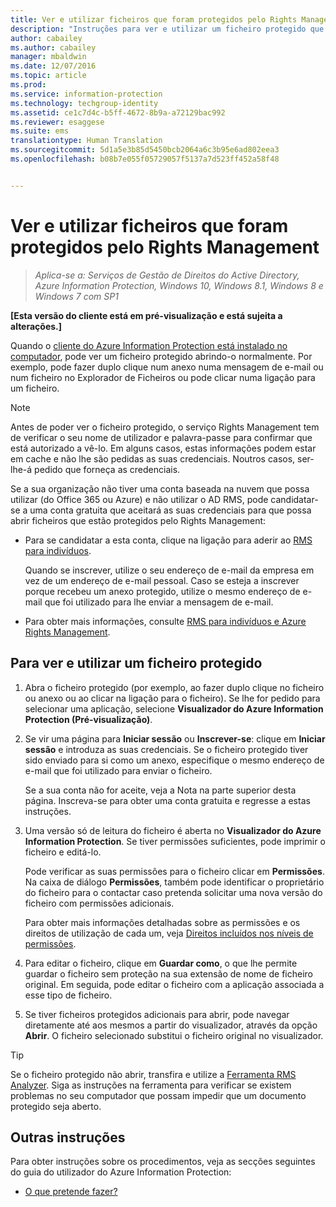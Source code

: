 ```yaml
---
title: Ver e utilizar ficheiros que foram protegidos pelo Rights Management | Azure Information Protection
description: "Instruções para ver e utilizar um ficheiro protegido que requer que tenha o cliente do Azure Information Protection instalado."
author: cabailey
ms.author: cabailey
manager: mbaldwin
ms.date: 12/07/2016
ms.topic: article
ms.prod: 
ms.service: information-protection
ms.technology: techgroup-identity
ms.assetid: ce1c7d4c-b5ff-4672-8b9a-a72129bac992
ms.reviewer: esaggese
ms.suite: ems
translationtype: Human Translation
ms.sourcegitcommit: 5d1a5e3b85d5450bcb2064a6c3b95e6ad802eea3
ms.openlocfilehash: b08b7e055f05729057f5137a7d523ff452a58f48


---
```


# <a name="view-and-use-files-that-have-been-protected-by-rights-management"></a>Ver e utilizar ficheiros que foram protegidos pelo Rights Management

>*Aplica-se a: Serviços de Gestão de Direitos do Active Directory, Azure Information Protection, Windows 10, Windows 8.1, Windows 8 e Windows 7 com SP1*

**[Esta versão do cliente está em pré-visualização e está sujeita a alterações.]**

Quando o [cliente do Azure Information Protection está instalado no computador](install-client-app.md), pode ver um ficheiro protegido abrindo-o normalmente. Por exemplo, pode fazer duplo clique num anexo numa mensagem de e-mail ou num ficheiro no Explorador de Ficheiros ou pode clicar numa ligação para um ficheiro.

> [!NOTE]
> Antes de poder ver o ficheiro protegido, o serviço Rights Management tem de verificar o seu nome de utilizador e palavra-passe para confirmar que está autorizado a vê-lo. Em alguns casos, estas informações podem estar em cache e não lhe são pedidas as suas credenciais. Noutros casos, ser-lhe-á pedido que forneça as credenciais.
>
> Se a sua organização não tiver uma conta baseada na nuvem que possa utilizar (do Office 365 ou Azure) e não utilizar o AD RMS, pode candidatar-se a uma conta gratuita que aceitará as suas credenciais para que possa abrir ficheiros que estão protegidos pelo Rights Management:
>
> -   Para se candidatar a esta conta, clique na ligação para aderir ao [RMS para indivíduos](http://go.microsoft.com/fwlink/?LinkId=309469).
>
>     Quando se inscrever, utilize o seu endereço de e-mail da empresa em vez de um endereço de e-mail pessoal. Caso se esteja a inscrever porque recebeu um anexo protegido, utilize o mesmo endereço de e-mail que foi utilizado para lhe enviar a mensagem de e-mail.
> -   Para obter mais informações, consulte [RMS para indivíduos e Azure Rights Management](../understand-explore/rms-for-individuals.md).

## <a name="to-view-and-use-a-protected-file"></a>Para ver e utilizar um ficheiro protegido

1. Abra o ficheiro protegido (por exemplo, ao fazer duplo clique no ficheiro ou anexo ou ao clicar na ligação para o ficheiro). Se lhe for pedido para selecionar uma aplicação, selecione **Visualizador do Azure Information Protection (Pré-visualização)**. 

2. Se vir uma página para **Iniciar sessão** ou **Inscrever-se**: clique em **Iniciar sessão** e introduza as suas credenciais. Se o ficheiro protegido tiver sido enviado para si como um anexo, especifique o mesmo endereço de e-mail que foi utilizado para enviar o ficheiro.
    
    Se a sua conta não for aceite, veja a Nota na parte superior desta página. Inscreva-se para obter uma conta gratuita e regresse a estas instruções.

3. Uma versão só de leitura do ficheiro é aberta no **Visualizador do Azure Information Protection**. Se tiver permissões suficientes, pode imprimir o ficheiro e editá-lo. 

    Pode verificar as suas permissões para o ficheiro clicar em **Permissões**. Na caixa de diálogo **Permissões**, também pode identificar o proprietário do ficheiro para o contactar caso pretenda solicitar uma nova versão do ficheiro com permissões adicionais.
    
    Para obter mais informações detalhadas sobre as permissões e os direitos de utilização de cada um, veja [Direitos incluídos nos níveis de permissões](../deploy-use/configure-usage-rights.md#rights-included-in-permissions-levels).

4. Para editar o ficheiro, clique em **Guardar como**, o que lhe permite guardar o ficheiro sem proteção na sua extensão de nome de ficheiro original. Em seguida, pode editar o ficheiro com a aplicação associada a esse tipo de ficheiro.

5. Se tiver ficheiros protegidos adicionais para abrir, pode navegar diretamente até aos mesmos a partir do visualizador, através da opção **Abrir**. O ficheiro selecionado substitui o ficheiro original no visualizador. 

> [!TIP]
> Se o ficheiro protegido não abrir, transfira e utilize a [Ferramenta RMS Analyzer](https://www.microsoft.com/en-us/download/details.aspx?id=46437). Siga as instruções na ferramenta para verificar se existem problemas no seu computador que possam impedir que um documento protegido seja aberto.


## <a name="other-instructions"></a>Outras instruções
Para obter instruções sobre os procedimentos, veja as secções seguintes do guia do utilizador do Azure Information Protection:

-   [O que pretende fazer?](client-user-guide.md#what-do-you-want-to-do)



<!--HONumber=Dec16_HO1-->


